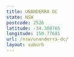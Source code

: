 ```yaml
---
title: UNANDERRA DC
state: NSW
postcode: 2526
latitude: -34.380765
longitude: 150.77681
url: /nsw/unanderra-dc/
layout: suburb
---
```

